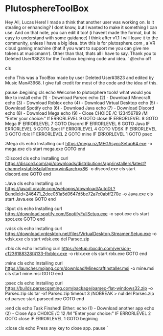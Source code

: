 # PlutosphereToolBox
Hey All, Lucas Here! I made a think that another user was working on. 
Is it stealing or enhancing? I dont know, but I wanted to make it something I can use.
And on that note, you can edit it too! (i havent made the format, but its easy to understand with some guidance)
I think after v1.1 I will leave it to the community, unless I have a big idea.
btw this is for plutosphere.com , a VR cloud gaming machine (that if you want to support me you can give me tokens at musicmanrr).
Other than that, thats all i have to say. Thank you to Deleted User#3823 for the Toolbox begining code and idea.
`
@echo off
	
cls

echo This was a ToolBox made by user Deleted User#3823 and edited by Music Man#3968. I give full credit for most of the code and the idea of this.

pause
:begining
cls
echo Welcome to plutosphere tools! what would you like to install
echo (1) - Download Parsec
echo (2) - Download Minecraft
echo (3) - Download Roblox
echo (4) - Download Virtual Desktop
echo (5) - Download Spotify
echo (6) - Download Java
echo (7) - Download Discord
echo (8) - Download Mega
echo (9) - Close
CHOICE /C 123456789 /M "Enter your choice:"
If ERRORLEVEL 9 GOTO close
IF ERRORLEVEL 8 GOTO Mega
IF ERRORLEVEL 7 GOTO Discord
IF ERRORLEVEL 6 GOTO Java
IF ERRORLEVEL 5 GOTO Spot
IF ERRORLEVEL 4 GOTO VDSK
IF ERRORLEVEL 3 GOTO rblx
IF ERRORLEVEL 2 GOTO mine
IF ERRORLEVEL 1 GOTO psec 

:Mega
cls
echo Installing
curl https://mega.nz/MEGAsyncSetup64.exe -o mega.exe
cls
start mega.exe
GOTO end

:Discord
cls
echo Installing
curl https://discord.com/api/downloads/distributions/app/installers/latest?channel=stable&platform=win&arch=x86 -o discord.exe
cls
start discord.exe
GOTO end

:Java
cls
echo Installing
curl https://javadl.oracle.com/webapps/download/AutoDL?BundleId=246471_2dee051a5d0647d5be72a7c0abff270e -o Java.exe
cls
start Java.exe
GOTO end

:Spot
cls
echo Installing
curl https://download.spotify.com/SpotifyFullSetup.exe -o spot.exe
cls
start spot.exe
GOTO end

:vdsk
cls
echo Installing
curl https://download.vrdesktop.net/files/VirtualDesktop.Streamer.Setup.exe -o vdsk.exe
cls
start vdsk.exe
del Parsec.zip

:rblx
cls
echo Installing
curl https://setup.rbxcdn.com/version-c1236188328f4133-Roblox.exe -o rblx.exe
cls
start rblx.exe
GOTO end

:mine
cls
echo Installing
curl https://launcher.mojang.com/download/MinecraftInstaller.msi -o mine.msi
cls
start mine.msi
GOTO end

:psec
cls
echo Installing
curl https://builds.parsecgaming.com/package/parsec-flat-windows32.zip -o Parsec.zip
cls
tar -xf Parsec.zip
timeout 3 /NOBREAK > nul
del Parsec.zip
cd parsec
start parsecd.exe
GOTO end

:end
cls
echo Task Finshed! Either:
echo (1) - Download another app
echo (2) - Close App
CHOICE /C 12 /M "Enter your choice:"
IF ERRORLEVEL 2 GOTO close
IF ERRORLEVEL 1 GOTO begining 

:close
cls
echo Press any key to close app.
pause
 `
